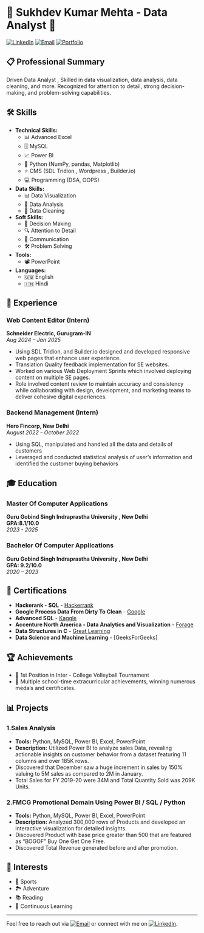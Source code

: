 # 🌟 Sukhdev Kumar Mehta - Data Analyst 🌟

[![LinkedIn](https://img.shields.io/badge/LinkedIn-Profile-blue)](https://www.linkedin.com/in/sukhdev-mehta/)
[![Email](https://img.shields.io/badge/Email-sukhimehta376%40gmail.com-red)](mailto:sukhimehta376@gmail.com)
[![Portfolio](https://img.shields.io/badge/Portfolio-purple)](https://sukhimehtas.github.io/Portfolio/)


## 📋 Professional Summary
Driven Data Analyst ,  Skilled in data visualization, data analysis, data cleaning, and more. Recognized for attention to detail, strong decision-making, and problem-solving capabilities.


## 🛠️ Skills
- **Technical Skills:** 
  - 📊 Advanced Excel
  - 🗄️ MySQL
  - 📈 Power BI
  - 🐍 Python (NumPy, pandas, Matplotlib)
  - ⭐ CMS (SDL Tridion , Wordpress , Builder.io)
  - 💻 Programming (DSA, OOPS)
- **Data Skills:** 
  - 📊 Data Visualization
  - 🧮 Data Analysis
  - 🧹 Data Cleaning
- **Soft Skills:** 
  - 🧠 Decision Making
  - 🔍 Attention to Detail
  - 💬 Communication
  - 🛠️ Problem Solving
- **Tools:** 
  - 📽️ PowerPoint
- **Languages:** 
  - 🇬🇧 English
  - 🇮🇳 Hindi

## 💼 Experience

### Web Content Editor (Intern)
**Schneider Electric, Gurugram-IN**  
*Aug 2024 – Jan 2025*
- Using SDL Tridion, and Builder.io designed and developed responsive web pages that enhance user experience.
- Translation Quality feedback implementation for SE websites.
- Worked on various Web Deployment Sprints which involved deploying content on multiple SE pages.
- Role involved content review to maintain accuracy and consistency while collaborating with design, development, and marketing teams to deliver cohesive digital experiences.

### Backend Management (Intern)
**Hero Fincorp, New Delhi**  
*August 2022 - October 2022*
- Using SQL, manipulated and handled all the data and details of customers
- Leveraged and conducted statistical analysis of user’s information and identified the customer buying behaviors

## 🎓 Education
### Master Of Computer Applications
**Guru Gobind Singh Indraprastha University , New Delhi**
<br/>
**GPA:8.1/10.0**
<br/>
*2023 - 2025*

### Bachelor Of Computer Applications
**Guru Gobind Singh Indraprastha University , New Delhi**
<br/>
**GPA: 9.2/10.0**  
*2020 – 2023*


## 📜 Certifications
- **Hackerank - SQL** - [Hackerrank](https://www.hackerrank.com/certificates/ae9731bb3216)
- **Google Process Data From Dirty To Clean** - [Google](https://www.coursera.org/account/accomplishments/verify/2D92J7YBETNV)
- **Advanced SQL** - [Kaggle](https://www.kaggle.com/learn/certification/sukhdevmehta/advanced-sql)
- **Accenture North America - Data Analytics and Visualization** - [Forage](https://forage-uploads-prod.s3.amazonaws.com/completioncertificates/Accenture%20North%20America/hzmoNKtzvAzXsEqx8_Accenture%20North%20America_eC2kpCCzyG8er5aRS_1721721159602_completion_certificate.pdf)
- **Data Structures in C** - [Great Learning](https://www.mygreatlearning.com/certificate/MVHMJMTT)
- **Data Science and Machine Learning** - [GeeksForGeeks]

## 🏆 Achievements
- 🥈 1st Position in Inter - College Volleyball Tournament
- 🏅 Multiple school-time extracurricular achievements, winning numerous medals and certificates.

## 📊 Projects
### 1.Sales Analysis
- **Tools:** Python, MySQL, Power BI, Excel, PowerPoint
- **Description:** Utilized Power BI to analyze sales Data, revealing actionable insights on customer behavior from a dataset featuring 11 columns and over 185K rows.
- Discovered that December saw a huge increment in sales by 150% valuing to 5M sales as compared to 2M in January.
- Total Sales for FY 2019-20 were 34M and Total Quantity Sold was 209K Units.

### 2.FMCG Promotional Domain Using Power BI / SQL / Python                                                                                 
- **Tools:** Python, MySQL, Power BI, Excel, PowerPoint
- **Description:** Analyzed 300,000 rows of Products and developed an interactive visualization for detailed insights.
- Discovered Product with base price greater than 500 that are featured as “BOGOF” Buy One Get One Free.
- Discovered Total Revenue generated before and after promotion.


## 🌱 Interests
- 🏀 Sports
- 🏞️ Adventure
- 📚 Reading
- 📖 Continuous Learning

---

Feel free to reach out via [![Email](https://img.shields.io/badge/Email-sukhimehta376%40gmail.com-red)](mailto:sukhimehta376@gmail.com) or connect with me on [![LinkedIn](https://img.shields.io/badge/LinkedIn-Profile-blue)](https://www.linkedin.com/in/sukhdev-mehta/).
